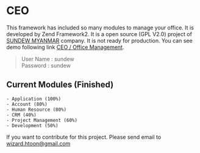 [SUNDEW MYANMAR]: http://www.sundewmyanmar.com

# CEO
This framework has included so many modules to manage your office. It is developed by Zend Framework2. It is a open source (GPL V2.0) project of
[SUNDEW MYANMAR] company. It is not ready for production. You can see demo following link [CEO / Office Management](http://ceo.sundewmyanmar.com).

>User Name : sundew <br />
Password  : sundew

## Current Modules (Finished)
    - Application (100%)
    - Account (80%)
    - Human Resource (80%)
    - CRM (40%)
    - Project Management (60%)
    - Development (50%)

If you want to contribute for this project. Please send email to wizard.htoon@gmail.com